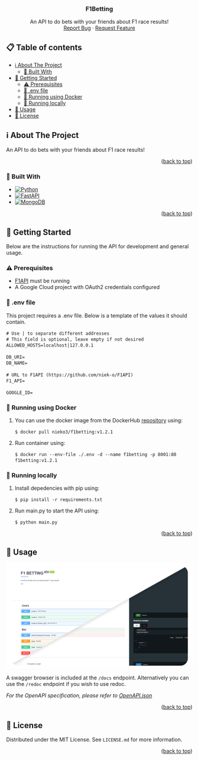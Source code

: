 <a name="readme-top"></a>

<div>
<h3 align="center">F1Betting</h3>

  <p align="center">
    An API to do bets with your friends about F1 race results!
    <br />
    <a href="https://github.com/f1betting/F1Betting/issues">Report Bug</a>
    ·
    <a href="https://github.com/f1betting/F1Betting/issues">Request Feature</a>
  </p>
</div>



<!-- TABLE OF CONTENTS -->

## 📋 Table of contents

- [ℹ️ About The Project](#-about-the-project)
    - [🚧 Built With](#built-with)
- [🔨 Getting Started](#-getting-started)
    - [⚠ Prerequisites](#-prerequisites)
    - [🤖 .env file](#-env-file)
    - [🚢 Running using Docker](#running-using-docker)
    - [🏡 Running locally](#running-locally)
- [🚀 Usage ](#-usage)
- [📜 License](#-license)

<!-- ABOUT THE PROJECT -->

## ℹ️ About The Project

An API to do bets with your friends about F1 race results!

<p align="right">(<a href="#readme-top">back to top</a>)</p>

### 🚧 Built With

* [![Python]][Python-url]
* [![FastAPI]][FastAPI-url]
* [![MongoDB]][MongoDB-url]

<p align="right">(<a href="#readme-top">back to top</a>)</p>



<!-- GETTING STARTED -->

## 🔨 Getting Started

Below are the instructions for running the API for development and general usage.

### ⚠ Prerequisites

* [F1API](https://github.com/f1betting/F1API) must be running
* A Google Cloud project with OAuth2 credentials configured

### 🤖 .env file

This project requires a .env file. Below is a template of the values it should contain.

````dotenv
# Use | to separate different addresses 
# This field is optional, leave empty if not desired
ALLOWED_HOSTS=localhost|127.0.0.1

DB_URI=
DB_NAME=

# URL to F1API (https://github.com/niek-o/F1API)
F1_API=

GOOGLE_ID=
````

### 🚢 Running using Docker

1. You can use the docker image from the DockerHub [repository](https://hub.docker.com/r/nieko3/f1betting) using:

   ````shell
   $ docker pull nieko3/f1betting:v1.2.1
   ````

2. Run container using:

    ````shell
    $ docker run --env-file ./.env -d --name f1betting -p 8001:80 f1betting:v1.2.1
    ````

### 🏡 Running locally

1. Install depedencies with pip using:

   ````shell
   $ pip install -r requirements.txt
   ````

2. Run main.py to start the API using:
   ````shell
   $ python main.py
   ````

<p align="right">(<a href="#readme-top">back to top</a>)</p>



<!-- USAGE EXAMPLES -->

## 🚀 Usage

<img src="docs/screenshot.png">

A swagger browser is included at the ``/docs`` endpoint. Alternatively you can use the ``/redoc`` endpoint if you wish
to use redoc.

_For the OpenAPI specification, please refer
to [OpenAPI.json](https://github.com/f1betting/F1Betting/blob/main/OpenAPI.json)_

<p align="right">(<a href="#readme-top">back to top</a>)</p>



<!-- LICENSE -->

## 📜 License

Distributed under the MIT License. See `LICENSE.md` for more information.

<p align="right">(<a href="#readme-top">back to top</a>)</p>



<!-- MARKDOWN LINKS & IMAGES -->
<!-- https://www.markdownguide.org/basic-syntax/#reference-style-links -->

[Python]: https://img.shields.io/badge/python-3670A0?style=for-the-badge&logo=python&logoColor=ffdd54

[Python-url]: https://python.org

[FastAPI]: https://img.shields.io/badge/FastAPI-005571?style=for-the-badge&logo=fastapi

[FastAPI-url]: https://fastapi.tiangolo.com/

[MongoDB]: https://img.shields.io/badge/MongoDB-%234ea94b.svg?style=for-the-badge&logo=mongodb&logoColor=white

[MongoDB-url]: https://www.mongodb.com/